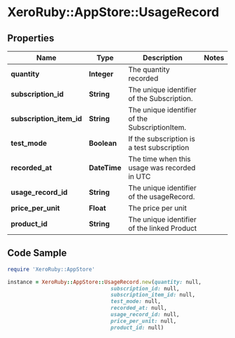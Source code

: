 # XeroRuby::AppStore::UsageRecord

## Properties

Name | Type | Description | Notes
------------ | ------------- | ------------- | -------------
**quantity** | **Integer** | The quantity recorded | 
**subscription_id** | **String** | The unique identifier of the Subscription. | 
**subscription_item_id** | **String** | The unique identifier of the SubscriptionItem. | 
**test_mode** | **Boolean** | If the subscription is a test subscription | 
**recorded_at** | **DateTime** | The time when this usage was recorded in UTC | 
**usage_record_id** | **String** | The unique identifier of the usageRecord. | 
**price_per_unit** | **Float** | The price per unit | 
**product_id** | **String** | The unique identifier of the linked Product | 

## Code Sample

```ruby
require 'XeroRuby::AppStore'

instance = XeroRuby::AppStore::UsageRecord.new(quantity: null,
                                 subscription_id: null,
                                 subscription_item_id: null,
                                 test_mode: null,
                                 recorded_at: null,
                                 usage_record_id: null,
                                 price_per_unit: null,
                                 product_id: null)
```


